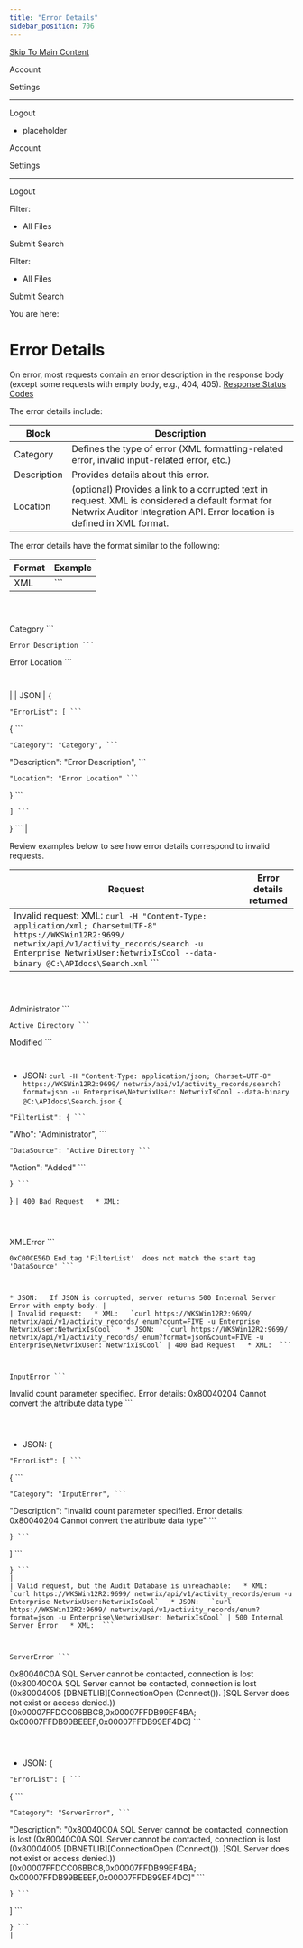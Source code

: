 ```yaml
---
title: "Error Details"
sidebar_position: 706
---
```


[Skip To Main Content](#)

Account

Settings

---

Logout

* placeholder

Account

Settings

---

Logout

Filter: 

* All Files

Submit Search

Filter: 

* All Files

Submit Search

You are here:

# Error Details

On error, most requests contain an error description in the response body (except some requests with empty body, e.g., 404, 405). [Response Status Codes](ResponseStatusCodes)

The error details include:

| Block | Description |
| --- | --- |
| Category | Defines the type of error (XML formatting-related error, invalid input-related error, etc.) |
| Description | Provides details about this error. |
| Location | (optional) Provides a link to a corrupted text in request.  XML is considered a default format for Netwrix Auditor Integration API. Error location is defined in XML format. |

The error details have the format similar to the following:

| Format | Example |
| --- | --- |
| XML | ```
 ```
```
 ```
```
 ```
```
Category ```
```
Error Description ```
```
Error Location ```
```
 ```
```
 ```
|
| JSON | ```
{ ```
```
"ErrorList": [ ```
```
{ ```
```
"Category": "Category", ```
```
"Description": "Error Description", ```
```
"Location": "Error Location" ```
```
} ```
```
] ```
```
} ```
|

Review examples below to see how error details correspond to invalid requests.

| Request | Error details returned |
| --- | --- |
| Invalid request:  XML:  `curl -H "Content-Type: application/xml; Charset=UTF-8" https://WKSWin12R2:9699/ netwrix/api/v1/activity_records/search -u Enterprise NetwrixUser:NetwrixIsCool --data-binary @C:\APIdocs\Search.xml`   ```
 ```
```
 ```
```
 ```
```
Administrator ```
```
Active Directory ```
```
Modified ```
```
 ```
```
 ```
* JSON:   `curl -H "Content-Type: application/json; Charset=UTF-8" https://WKSWin12R2:9699/ netwrix/api/v1/activity_records/search?format=json -u Enterprise\NetwrixUser: NetwrixIsCool --data-binary @C:\APIdocs\Search.json`   ```
{ ```
```
"FilterList": { ```
```
"Who": "Administrator", ```
```
"DataSource": "Active Directory ```
```
"Action": "Added" ```
```
} ```
```
} ```
| 400 Bad Request   * XML:  ```
 ```
```
 ```
```
 ```
```
XMLError ```
```
0xC00CE56D End tag 'FilterList'  does not match the start tag 'DataSource' ```
```
 ```
```
 ```
```
 ```
* JSON:   If JSON is corrupted, server returns 500 Internal Server Error with empty body. |
| Invalid request:   * XML:   `curl https://WKSWin12R2:9699/ netwrix/api/v1/activity_records/ enum?count=FIVE -u Enterprise NetwrixUser:NetwrixIsCool`   * JSON:   `curl https://WKSWin12R2:9699/ netwrix/api/v1/activity_records/ enum?format=json&count=FIVE -u Enterprise\NetwrixUser: NetwrixIsCool` | 400 Bad Request   * XML:  ```
 ```
```
 ```
```
 ```
```
InputError ```
```
Invalid count parameter specified.  Error details: 0x80040204 Cannot convert the  attribute data type  ```
```
 ```
```
 ```
```
 ```
* JSON:  ```
{ ```
```
"ErrorList": [ ```
```
{ ```
```
"Category": "InputError", ```
```
"Description": "Invalid count parameter specified.  Error details: 0x80040204 Cannot convert the  attribute data type" ```
```
} ```
```
] ```
```
} ```
|
| Valid request, but the Audit Database is unreachable:   * XML:   `curl https://WKSWin12R2:9699/ netwrix/api/v1/activity_records/enum -u Enterprise NetwrixUser:NetwrixIsCool`   * JSON:   `curl https://WKSWin12R2:9699/ netwrix/api/v1/activity_records/enum?format=json -u Enterprise\NetwrixUser: NetwrixIsCool` | 500 Internal Server Error   * XML:  ```
 ```
```
 ```
```
 ```
```
ServerError ```
```
0x80040C0A SQL Server cannot be  contacted, connection is lost (0x80040C0A SQL  Server cannot be contacted, connection is lost  (0x80004005 [DBNETLIB][ConnectionOpen (Connect()). ]SQL Server does not exist or access denied.))  [0x00007FFDCC06BBC8,0x00007FFDB99EF4BA; 0x00007FFDB99BEEEF,0x00007FFDB99EF4DC] ```
```
 ```
```
 ```
```
 ```
* JSON:  ```
{ ```
```
"ErrorList": [ ```
```
{ ```
```
"Category": "ServerError", ```
```
"Description": "0x80040C0A SQL Server cannot be  contacted, connection is lost (0x80040C0A SQL  Server cannot be contacted, connection is lost  (0x80004005 [DBNETLIB][ConnectionOpen (Connect()). ]SQL Server does not exist or access denied.))  [0x00007FFDCC06BBC8,0x00007FFDB99EF4BA; 0x00007FFDB99BEEEF,0x00007FFDB99EF4DC]" ```
```
} ```
```
] ```
```
} ```
|